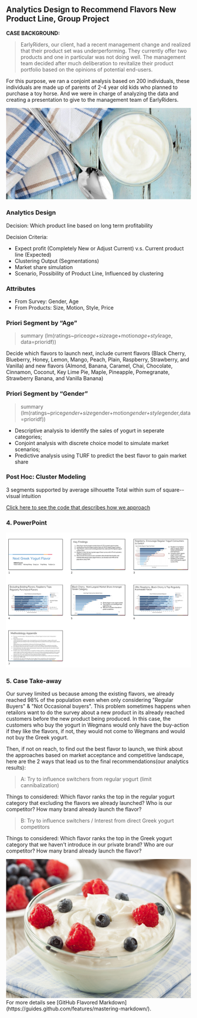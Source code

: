 ## Analytics Design to Recommend Flavors New Product Line, Group Project

**CASE BACKGROUND:**  

>EarlyRiders, our client, had a recent management change and realized that their product set was underperforming. They currently offer two products and one in particular was not doing well. The management team decided after much deliberation to revitalize their product portfolio based on the opinions of potential end-users. 


For this purpose, we ran a conjoint analysis based on 200 individuals, these individuals are made up of parents of 2-4 year old kids who planned to purchase a toy horse. And we were in charge of analyzing the data and creating a presentation to give to the management team of EarlyRiders. 	

<img src="images/greek-style-yogurt-difference-1140x563.jpg?raw=true"/>

### Analytics Design

Decision: Which product line based on long term profitability

Decision Criteria:
* Expect profit (Completely New or Adjust Current) v.s. Current product line (Expected)
* Clustering Output (Segmentations)
* Market share simulation
* Scenario, Possibility of Product Line, Influenced by clustering

      
### Attributes 
    
* From Survey: Gender, Age
* From Products: Size, Motion, Style, Price

### Priori Segment by “Age” 

>  summary (lm(ratings~price*age+size*age+motion*age+style*age, data=prioridf))   

Decide which flavors to launch next, include current flavors (Black Cherry, Blueberry, Honey, Lemon, Mango, Peach, Plain, Raspberry, Strawberry, and Vanilla) and new flavors (Almond, Banana, Caramel, Chai, Chocolate, Cinnamon, Coconut, Key Lime Pie, Maple, Pineapple, Pomegranate, Strawberry Banana, and Vanilla Banana)  

### Priori Segment by “Gender”

>  summary (lm(ratings~price*gender+size*gender+motion*gender+style*gender,data=prioridf))

* Descriptive analysis to identify the sales of yogurt in seperate categories; 
* Conjoint analysis with discrete choice model to simulate market scenarios; 
* Predictive analysis using TURF to predict the best flavor to gain market share


### Post Hoc: Cluster Modeling

3 segments supported by average silhouette
Total within sum of square--visual intuition


[Click here to see the code that describes how we approach](/Yogurt-Project-Team8.html)


### 4. PowerPoint

<img src="images/Screen Shot 2020-02-15 at 02.22.00.png?raw=true"/>

### 5. Case Take-away

Our survey limited us because among the existing flavors, we already reached 98% of the population even when only considering "Regular Buyers" & "Not Occasional buyers". This problem sometimes happens when retailors want to do the survey about a new product in its already reached customers before the new product being produced. In this case, the customers who buy the yogurt in Wegmans would only have the buy-action if they like the flavors, if not, they would not come to Wegmans and would not buy the Greek yogurt.

Then, if not on reach, to find out the best flavor to launch, we think about the approaches based on market acceptance and competitive landscape, here are the 2 ways that lead us to the final recommendations(our analytics results):

> A: Try to influence switchers from regular yogurt (limit cannibalization)

Things to considered: Which flavor ranks the top in the regular yogurt category that excluding the flavors we already launched? Who is our competitor? How many brand already launch the flavor? 


> B: Try to influence switchers / Interest from direct Greek yogurt competitors

Things to considered: Which flavor ranks the top in the Greek yogurt category that we haven't introduce in our private brand? Who are our competitor? How many brand already launch the flavor? 

<img src="images/yogurtimage2.jpg?raw=true"/>
For more details see [GitHub Flavored Markdown](https://guides.github.com/features/mastering-markdown/).
